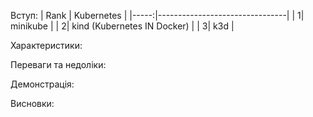 Вступ:
| Rank | Kubernetes                     |
|-----:|--------------------------------|
|     1| minikube                       |
|     2| kind (Kubernetes IN Docker)    |
|     3| k3d                            |

Характеристики:


Переваги та недоліки:

Демонстрація: 

Висновки:
